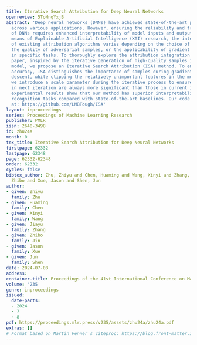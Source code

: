 ```yaml
---
title: Iterative Search Attribution for Deep Neural Networks
openreview: 5ToHnqYxjB
abstract: 'Deep neural networks (DNNs) have achieved state-of-the-art performance
  across various applications. However, ensuring the reliability and trustworthiness
  of DNNs requires enhanced interpretability of model inputs and outputs. As an effective
  means of Explainable Artificial Intelligence (XAI) research, the interpretability
  of existing attribution algorithms varies depending on the choice of reference point,
  the quality of adversarial samples, or the applicability of gradient constraints
  in specific tasks. To thoroughly explore the attribution integration paths, in this
  paper, inspired by the iterative generation of high-quality samples in the diffusion
  model, we propose an Iterative Search Attribution (ISA) method. To enhance attribution
  accuracy, ISA distinguishes the importance of samples during gradient ascent and
  descent, while clipping the relatively unimportant features in the model. Specifically,
  we introduce a scale parameter during the iterative process to ensure the features
  in next iteration are always more significant than those in current iteration. Comprehensive
  experimental results show that our method has superior interpretability in image
  recognition tasks compared with state-of-the-art baselines. Our code is available
  at: https://github.com/LMBTough/ISA'
layout: inproceedings
series: Proceedings of Machine Learning Research
publisher: PMLR
issn: 2640-3498
id: zhu24a
month: 0
tex_title: Iterative Search Attribution for Deep Neural Networks
firstpage: 62332
lastpage: 62348
page: 62332-62348
order: 62332
cycles: false
bibtex_author: Zhu, Zhiyu and Chen, Huaming and Wang, Xinyi and Zhang, Jiayu and Jin,
  Zhibo and Xue, Jason and Shen, Jun
author:
- given: Zhiyu
  family: Zhu
- given: Huaming
  family: Chen
- given: Xinyi
  family: Wang
- given: Jiayu
  family: Zhang
- given: Zhibo
  family: Jin
- given: Jason
  family: Xue
- given: Jun
  family: Shen
date: 2024-07-08
address:
container-title: Proceedings of the 41st International Conference on Machine Learning
volume: '235'
genre: inproceedings
issued:
  date-parts:
  - 2024
  - 7
  - 8
pdf: https://proceedings.mlr.press/v235/assets/zhu24a/zhu24a.pdf
extras: []
# Format based on Martin Fenner's citeproc: https://blog.front-matter.io/posts/citeproc-yaml-for-bibliographies/
---
```

